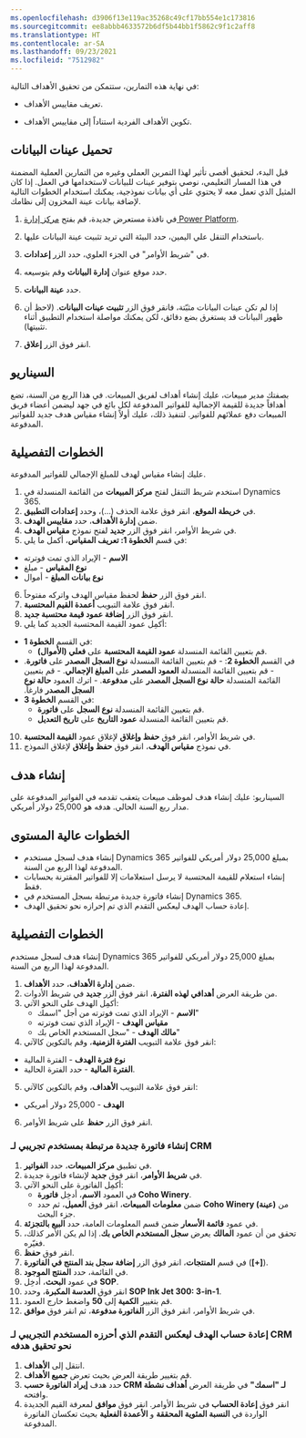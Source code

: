 ```yaml
---
ms.openlocfilehash: d3906f13e119ac35268c49cf17bb554e1c173816
ms.sourcegitcommit: ee8abbb4633572b6df5b44bb1f5862c9f1c2aff8
ms.translationtype: HT
ms.contentlocale: ar-SA
ms.lasthandoff: 09/23/2021
ms.locfileid: "7512982"
---
```

في نهاية هذه التمارين، ستتمكن من تحقيق الأهداف التالية:

- تعريف مقاييس الأهداف.

- تكوين الأهداف الفردية استناداً إلى مقاييس الأهداف.

## <a name="load-sample-data"></a>تحميل عينات البيانات

قبل البدء، لتحقيق أقصى تأثير لهذا التمرين العملي وغيره من التمارين العملية المضمنة في هذا المسار التعليمي، نوصي بتوفير عينات للبيانات لاستخدامها في العمل. إذا كان المثيل الذي تعمل معه لا يحتوي على أي بيانات نموذجية، يمكنك استخدام الخطوات التالية لإضافة بيانات عينة المخزون إلى نظامك.

1.  في نافذة مستعرض جديدة، قم بفتح [مركز إدارة Power Platform](https://admin.powerplatform.microsoft.com?azure-portal=true).

1.  باستخدام التنقل علي اليمين، حدد البيئة التي تريد تثبيت عينة البيانات عليها.

1.  في "شريط الأوامر" في الجزء العلوي، حدد الزر **إعدادات**.

1.  حدد موقع عنوان **إدارة البيانات** وقم بتوسيعه.

1.  حدد **عينة البيانات**.

1.  إذا لم تكن عينات البيانات مثبّتة، فانقر فوق الزر **‏‫تثبيت عينات البيانات‬**. (لاحظ أن ظهور البيانات قد يستغرق بضع دقائق، لكن يمكنك مواصلة استخدام التطبيق أثناء تثبيتها).

1.  انقر فوق الزر **إعلاق**.

## <a name="scenario"></a>السيناريو

بصفتك مدير مبيعات، عليك إنشاء أهداف لفريق المبيعات. في هذا الربع من السنة، تضع أهدافاً جديدة للقيمة الإجمالية للفواتير المدفوعة لكل بائع في جهد ليضمن أعضاء فريق المبيعات دفع عملائهم للفواتير. لتنفيذ ذلك، عليك أولاً إنشاء مقياس هدف جديد للفواتير المدفوعة.

## <a name="detailed-steps"></a>الخطوات التفصيلية

عليك إنشاء مقياس لهدف للمبلغ الإجمالي للفواتير المدفوعة.

1. استخدم شريط التنقل لفتح **مركز المبيعات** من القائمة المنسدلة في Dynamics 365.
2. في **خريطة الموقع**، انقر فوق علامة الحذف (...)، وحدد **إعدادات التطبيق**.
3. ضمن **إدارة الأهداف**، حدد **مقاييس الهدف**.
4. في شريط الأوامر، انقر فوق الزر **جديد** لفتح نموذج **مقياس الهدف**.
5. في قسم **الخطوة 1: تعريف المقياس**، أكمل ما يلي:
  - **الاسم** - الإيراد الذي تمت فوترته
  - **نوع المقياس** - مبلغ
  - **نوع بيانات المبلغ** - أموال
6. انقر فوق الزر **حفظ** لحفظ مقياس الهدف واتركه مفتوحاً.
7. انقر فوق علامة التبويب **أعمدة القيم المحتسبة‬**.
8. انقر فوق الزر **إضافة عمود قيمة محتسبة جديد‬**.
9. أكمِل عمود القيمة المحتسبة‬ الجديد كما يلي:
  - في القسم **الخطوة 1**:
    - قم بتعيين القائمة المنسدلة **عمود القيمة المحتسبة** على **فعلي (الأموال)**.
   - في القسم **الخطوة 2**:
    - قم بتعيين القائمة المنسدلة **‏‫نوع السجل المصدر‬** على **فاتورة**.
    - قم بتعيين القائمة المنسدلة **العمود المصدر** على **‏‫‏‫المبلغ الإجمالي‬**.
    - قم بتعيين القائمة المنسدلة **‏‫حالة نوع السجل المصدر‬** على **مدفوعة**.
    - اترك العمود **‏‫حالة نوع السجل المصدر‬** فارغاً.
  - في القسم **الخطوة 3**:
    - قم بتعيين القائمة المنسدلة **‏‫نوع السجل‬** على **فاتورة**.
    - قم بتعيين القائمة المنسدلة **عمود التاريخ** على **تاريخ التعديل**.
10. في شريط الأوامر، انقر فوق **حفظ وإغلاق** لإغلاق عمود **القيمة المحتسبة**.
11. في نموذج **مقياس الهدف**، انقر فوق **حفظ وإغلاق** لإغلاق النموذج.

## <a name="creating-a-goal"></a>إنشاء هدف

السيناريو: عليك إنشاء هدف لموظف مبيعات يتعقب تقدمه في الفواتير المدفوعة على مدار ربع السنة الحالي. هدفه هو 25,000 دولار أمريكي.

## <a name="high-level-steps"></a>الخطوات عالية المستوى

- إنشاء هدف لسجل مستخدم Dynamics 365 بمبلغ 25,000 دولار أمريكي للفواتير المدفوعة لهذا الربع من السنة.
- إنشاء استعلام للقيمة المحتسبة لا يرسل استعلامات إلا للفواتير المقترنة بحسابات فقط.
- إنشاء فاتورة جديدة مرتبطة بسجل المستخدم في Dynamics 365.
- إعادة حساب الهدف ليعكس التقدم الذي تم إحرازه نحو تحقيق الهدف.

## <a name="detailed-steps"></a>الخطوات التفصيلية

إنشاء هدف لسجل مستخدم Dynamics 365 بمبلغ 25,000 دولار أمريكي للفواتير المدفوعة لهذا الربع من السنة.

1. ضمن **إدارة الأهداف**، حدد **الأهداف**.
2. من طريقة العرض **‏‫أهدافي لهذه الفترة‬**، انقر فوق الزر **جديد** في شريط الأدوات.
3. أكمِل الهدف على النحو الآتي:
    - **الاسم** - الإيراد الذي تمت فوترته من أجل "اسمك"
    - **مقياس الهدف** - الإيراد الذي تمت فوترته
    - **مالك الهدف** - "سجل المستخدم الخاص بك"
4. انقر فوق علامة التبويب **‏‫الفترة الزمنية‬**، وقم بالتكوين كالآتي:
  - **نوع فترة الهدف** - الفترة المالية
  - **الفترة المالية** - حدد الفترة الحالية.
5. انقر فوق علامة التبويب **‏‫الأهداف‬**، وقم بالتكوين كالآتي:
  - **الهدف** -‫ 25,000 دولار أمريكي
6. انقر فوق الزر **حفظ** على شريط الأوامر.

### <a name="create-a-new-invoice-that-is-tied-to-crm-demouser"></a>إنشاء فاتورة جديدة مرتبطة بمستخدم تجريبي لـ CRM

1. في تطبيق **مركز المبيعات**، حدد **الفواتير**.
2. في **شريط الأوامر**، انقر فوق **جديد** لإنشاء فاتورة جديدة.
3. أكمِل الفاتورة على النحو الآتي:
    - في العمود **الاسم**، أدخِل **فاتورة Coho Winery**.
    -  ضمن **معلومات المبيعات**، انقر فوق **العميل**، ثم حدد **Coho Winery (عينة)** من جزء البحث.
4. في عمود **قائمة الأسعار** ضمن قسم المعلومات العامة، حدد **البيع بالتجزئة**.
5. تحقق من أن عمود **المالك** يعرض **سجل المستخدم الخاص بك**. إذا لم يكن الأمر كذلك، فغيّره.
6. انقر فوق **حفظ**.
7. في قسم **المنتجات**، انقر فوق الزر **إضافة سجل بند المنتج في الفاتورة** (**[+]**).
8. في القائمة، حدد **المنتج الموجود**.
9. في عمود **البحث**، أدخِل **SOP**.
10. انقر فوق **العدسة المكبرة**، وحدد **SOP Ink Jet 300: 3-in-1**.
11. قم بتغيير **الكمية** إلى **50** واضغط خارج العمود.
12. في شريط الأوامر، انقر فوق الزر **الفاتورة مدفوعة**، ثم انقر فوق **موافق**.

### <a name="recalculate-the-goal-to-reflect-the-progress-crm-demouser-has-made-toward-achieving-his-goal"></a>إعادة حساب الهدف ليعكس التقدم الذي أحرزه المستخدم التجريبي لـ CRM نحو تحقيق هدفه

1. انتقل إلى **الأهداف**.
2. قم بتغيير طريقة العرض بحيث تعرض **جميع الأهداف**.
3. حدد هدف **إيراد الفاتورة حسب CRM لـ "اسمك"** في طريقة العرض **أهداف نشطة** وافتحه.
4. انقر فوق **إعادة الحساب** في شريط الأوامر. انقر فوق **موافق** لمعرفة القيم الجديدة الواردة في **‏‫النسبة المئوية المحققة‬** و **الأعمدة الفعلية** بحيث تعكسان الفاتورة المدفوعة.

